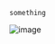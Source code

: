     something

 ![image](https://github.com/user-attachments/assets/6e4cd3a0-54ad-46f2-8728-6c91d9877a4f)
